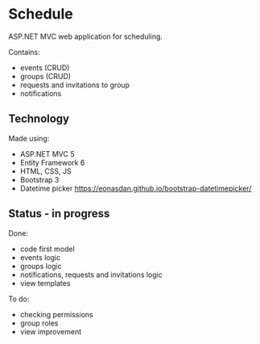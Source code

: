 # Schedule
ASP.NET MVC web application for scheduling.

Contains:
- events (CRUD)
- groups (CRUD)
- requests and invitations to group
- notifications

## Technology
Made using:
- ASP.NET MVC 5
- Entity Framework 6
- HTML, CSS, JS
- Bootstrap 3
- Datetime picker https://eonasdan.github.io/bootstrap-datetimepicker/

## Status - in progress

Done:
- code first model
- events logic
- groups logic
- notifications, requests and invitations logic
- view templates

To do:
- checking permissions
- group roles
- view improvement

